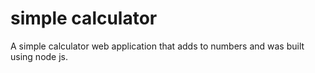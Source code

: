 # simple calculator

A simple calculator web application that adds to numbers and  was built using node js.
